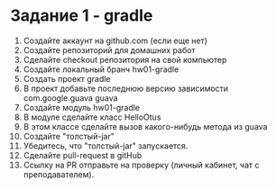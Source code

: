 # Задание 1 - gradle

1. Создайте аккаунт на github.com (если еще нет)
2. Создайте репозиторий для домашних работ
3. Сделайте checkout репозитория на свой компьютер
4. Создайте локальный бранч hw01-gradle
5. Создать проект gradle
6. В проект добавьте последнюю версию зависимости
   <groupId>com.google.guava</groupId>
   <artifactId>guava</artifactId>
7. Создайте модуль hw01-gradle
8. В модуле сделайте класс HelloOtus
9. В этом классе сделайте вызов какого-нибудь метода из guava
10. Создайте "толстый-jar"
11. Убедитесь, что "толстый-jar" запускается.
12. Сделайте pull-request в gitHub
13. Ссылку на PR отправьте на проверку (личный кабинет, чат с преподавателем).
